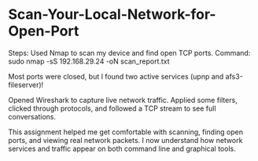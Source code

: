 # Scan-Your-Local-Network-for-Open-Port

Steps:
Used Nmap to scan my device and find open TCP ports.
Command: sudo nmap -sS 192.168.29.24 -oN scan_report.txt

Most ports were closed, but I found two active services (upnp and afs3-fileserver)!

Opened Wireshark to capture live network traffic.
Applied some filters, clicked through protocols, and followed a TCP stream to see full conversations.


This assignment helped me get comfortable with scanning, finding open ports, and viewing real network packets.
I now understand how network services and traffic appear on both command line and graphical tools.
